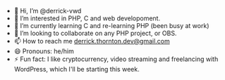 - 👋 Hi, I’m @derrick-vwd
- 👀 I’m interested in PHP, C and web developoment.
- 🌱 I’m currently learning C and re-learning PHP (been busy at work)
- 💞️ I’m looking to collaborate on any PHP project, or OBS.
- 📫 How to reach me derrick.thornton.dev@gmail.com 
- 😄 Pronouns: he/him
- ⚡ Fun fact: I like cryptocurrency, video streaming and freelancing with WordPress, which I'll be starting this week.

<!---
derrick-vwd/derrick-vwd is a ✨ special ✨ repository because its `README.md` (this file) appears on your GitHub profile.
You can click the Preview link to take a look at your changes.
--->
